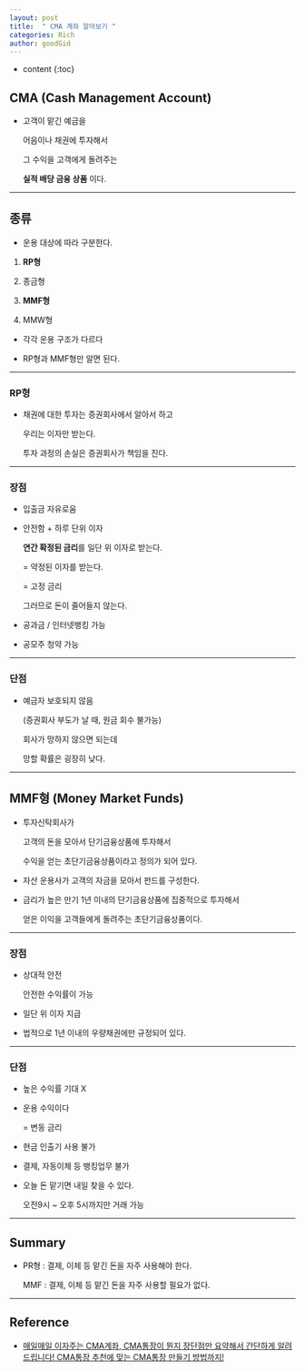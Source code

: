 ```yaml
---
layout: post
title:  " CMA 계좌 알아보기 "
categories: Rich
author: goodGid
---
```

* content
{:toc}

## CMA (Cash Management Account)

* 고객이 맡긴 예금을 

  어음이나 채권에 투자해서 

  그 수익을 고객에게 돌려주는

  **실적 배당 금융 상품** 이다.

---

## 종류

* 운용 대상에 따라 구분한다.

1. **RP형**

2. 종금형

3. **MMF형**

4. MMW형

* 각각 운용 구조가 다르다

* RP형과 MMF형만 알면 된다.




---

### RP형

* 채권에 대한 투자는 증권회사에서 알아서 하고 

  우리는 이자만 받는다.
  
  투자 과정의 손실은 증권회사가 책임을 진다.

---

### 장점

* 입출금 자유로움

* 안전함 + 하루 단위 이자

  **연간 확정된 금리**를 일단 위 이자로 받는다.

  = 약정된 이자를 받는다.
  
  = 고정 금리

  그러므로 돈이 줄어들지 않는다.

* 공과금 / 인터넷뱅킹 가능

* 공모주 청약 가능

---

### 단점

* 예금자 보호되지 않음

  (증권회사 부도가 날 때, 원금 회수 불가능)

  회사가 망하지 않으면 되는데

  망할 확률은 굉장히 낮다.

---

## MMF형 (Money Market Funds)

* 투자신탁회사가

  고객의 돈을 모아서 단기금융상품에 투자해서

  수익을 얻는 초단기금융상품이라고 정의가 되어 있다.

* 자산 운용사가 고객의 자금을 모아서 펀드를 구성한다.

* 금리가 높은 만기 1년 이내의 단기금융상품에 집중적으로 투자해서

  얻은 이익을 고객들에게 돌려주는 초단기금융상품이다.

---

### 장점

* 상대적 안전

  안전한 수익률이 가능

* 일단 위 이자 지급

* 법적으로 1년 이내의 우량채권에만 규정되어 있다.

---

### 단점

* 높은 수익률 기대 X

* 운용 수익이다

  = 변동 금리 

* 현금 인출기 사용 불가

* 결제, 자동이체 등 뱅킹업무 불가

* 오늘 돈 맡기면 내일 찾을 수 있다.

  오전9시 ~ 오후 5시까지만 거래 가능


---

## Summary

* PR형 : 결제, 이체 등 맡긴 돈을 자주 사용해야 한다.

  MMF : 결제, 이체 등 맡긴 돈을 자주 사용할 필요가 없다.



---

## Reference

* [매일매일 이자주는 CMA계좌, CMA통장이 뭔지 장단점만 요약해서 간단하게 알려드립니다! CMA통장 추천에 맞는 CMA통장 만들기 방법까지!](https://www.youtube.com/watch?v=400kicS4iKk&t=1s)